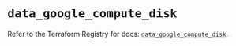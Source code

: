 # `data_google_compute_disk`

Refer to the Terraform Registry for docs: [`data_google_compute_disk`](https://registry.terraform.io/providers/hashicorp/google/6.48.0/docs/data-sources/compute_disk).
